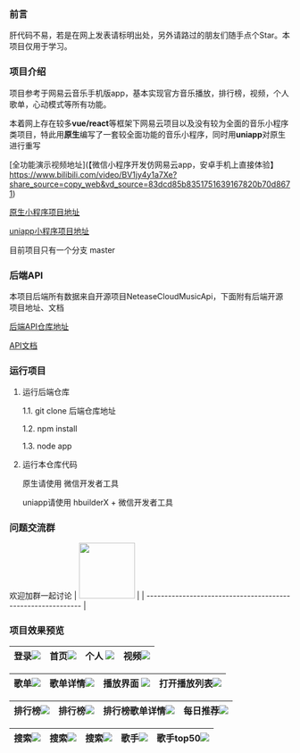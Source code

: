 ### 前言

肝代码不易，若是在网上发表请标明出处，另外请路过的朋友们随手点个Star。本项目仅用于学习。

###  项目介绍

项目参考于网易云音乐手机版app，基本实现官方音乐播放，排行榜，视频，个人歌单，心动模式等所有功能。

本着网上存在较多**vue/react**等框架下网易云项目以及没有较为全面的音乐小程序类项目，特此用**原生**编写了一套较全面功能的音乐小程序，同时用**uniapp**对原生进行重写

[全功能演示视频地址](【微信小程序开发仿网易云app，安卓手机上直接体验】 https://www.bilibili.com/video/BV1jy4y1a7Xe?share_source=copy_web&vd_source=83dcd85b8351751639167820b70d8671)

[原生小程序项目地址](https://gitee.com/liukun-uzi/netease-cloud-music-native)

[uniapp小程序项目地址](https://gitee.com/liukun-uzi/netease-cloud-music-uniapp)

目前项目只有一个分支 master

###  后端API

本项目后端所有数据来自开源项目NeteaseCloudMusicApi，下面附有后端开源项目地址、文档

[后端API仓库地址](https://gitee.com/link?target=https%3A%2F%2Fgithub.com%2FBinaryify%2FNeteaseCloudMusicApi)

[API文档](https://gitee.com/link?target=https%3A%2F%2Fneteasecloudmusicapi.vercel.app%2F%23%2F)

###  运行项目

1. 运行后端仓库

   1.1. git clone 后端仓库地址

   1.2. npm install

   1.3. node app

2. 运行本仓库代码

   原生请使用  微信开发者工具

   uniapp请使用  hbuilderX + 微信开发者工具

###  问题交流群

欢迎加群一起讨论
| <img src="https://gitee.com/liukun-uzi/uni-music/raw/master/readme/1662544326920.png" style="width: 100px" /> |
| ------------------------------------------------------------ |

###  项目效果预览

| 登录![](https://gitee.com/liukun-uzi/uni-music/raw/master/readme/1.png) | 首页![](https://gitee.com/liukun-uzi/uni-music/raw/master/readme/2.png) | 个人 ![](https://gitee.com/liukun-uzi/uni-music/raw/master/readme/3.png) | 视频![](https://gitee.com/liukun-uzi/uni-music/raw/master/readme/18.png) |
| ------------------------------------------------------------ | ------------------------------------------------------------ | ------------------------------------------------------------ | ------------------------------------------------------------ |

| 歌单![](https://gitee.com/liukun-uzi/uni-music/raw/master/readme/4.png) | 歌单详情![](https://gitee.com/liukun-uzi/uni-music/raw/master/readme/5.png) | 播放界面 ![](https://gitee.com/liukun-uzi/uni-music/raw/master/readme/6.png) | 打开播放列表![](https://gitee.com/liukun-uzi/uni-music/raw/master/readme/7.png) |
| ------------------------------------------------------------ | ------------------------------------------------------------ | ------------------------------------------------------------ | ------------------------------------------------------------ |

| 排行榜![](https://gitee.com/liukun-uzi/uni-music/raw/master/readme/8.png) | 排行榜![](https://gitee.com/liukun-uzi/uni-music/raw/master/readme/9.png) | 排行榜歌单详情![](https://gitee.com/liukun-uzi/uni-music/raw/master/readme/10.png) | 每日推荐![](https://gitee.com/liukun-uzi/uni-music/raw/master/readme/11.png) |
| ------------------------------------------------------------ | ------------------------------------------------------------ | ------------------------------------------------------------ | ------------------------------------------------------------ |

| 搜索![](https://gitee.com/liukun-uzi/uni-music/raw/master/readme/12.png) | 搜索![](https://gitee.com/liukun-uzi/uni-music/raw/master/readme/13.png) | 搜索![](https://gitee.com/liukun-uzi/uni-music/raw/master/readme/14.png) | 歌手![](https://gitee.com/liukun-uzi/uni-music/raw/master/readme/15.png) | 歌手top50![](https://gitee.com/liukun-uzi/uni-music/raw/master/readme/16.png) |
| ------------------------------------------------------------ | ------------------------------------------------------------ | ------------------------------------------------------------ | ------------------------------------------------------------ | ------------------------------------------------------------ |

